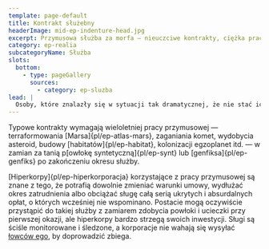 ```yaml
---
template: page-default
title: Kontrakt służebny
headerImage: mid-ep-indenture-head.jpg
excerpt: Przymusowa służba za morfa — nieuczciwe kontrakty, ciężka praca i śledzenie.
category: ep-realia
subcategoryName: Służba
slots:
  bottom:
    - type: pageGallery
      sources:
        - category: ep-sluzba
lead: |
  Osoby, które znalazły się w sytuacji tak dramatycznej, że nie stać ich na nowego [morfa]{pl/ep-morf}, mogą zawrzeć umowę na przymusową służbę — „umowę”, która rzadko bywa korzystna dla nowego sługi. 
---
```

Typowe kontrakty wymagają wieloletniej pracy przymusowej — terraformowania [Marsa]{pl/ep-atlas-mars}, zaganiania komet, wydobycia asteroid, budowy [habitatów]{pl/ep-habitat}, kolonizacji egzoplanet itd. — w zamian za tanią p[owłokę syntetyczną]{pl/ep-synt} lub [genfiksa]{pl/ep-genfiks} po zakończeniu okresu służby.

[Hiperkorpy]{pl/ep-hiperkorporacja} korzystające z pracy przymusowej są znane z tego, że potrafią dowolnie zmieniać warunki umowy, wydłużać okres zatrudnienia albo obciążać sługę całą serią ukrytych i absurdalnych opłat, o których wcześniej nie wspominano. Postacie mogą oczywiście przystąpić do takiej służby z zamiarem zdobycia powłoki i ucieczki przy pierwszej okazji, ale hiperkorpy bardzo strzegą swoich inwestycji. Sługi są ściśle monitorowane i śledzone, a korporacje nie wahają się wysyłać [łowców ego](#), by doprowadzić zbiega.
